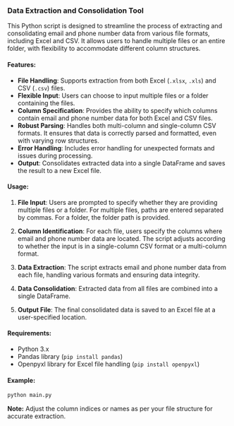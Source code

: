### **Data Extraction and Consolidation Tool**

This Python script is designed to streamline the process of extracting and consolidating email and phone number data from various file formats, including Excel and CSV. It allows users to handle multiple files or an entire folder, with flexibility to accommodate different column structures.

#### **Features:**

- **File Handling**: Supports extraction from both Excel (`.xlsx`, `.xls`) and CSV (`.csv`) files.
- **Flexible Input**: Users can choose to input multiple files or a folder containing the files.
- **Column Specification**: Provides the ability to specify which columns contain email and phone number data for both Excel and CSV files.
- **Robust Parsing**: Handles both multi-column and single-column CSV formats. It ensures that data is correctly parsed and formatted, even with varying row structures.
- **Error Handling**: Includes error handling for unexpected formats and issues during processing.
- **Output**: Consolidates extracted data into a single DataFrame and saves the result to a new Excel file.

#### **Usage:**

1. **File Input**: Users are prompted to specify whether they are providing multiple files or a folder. For multiple files, paths are entered separated by commas. For a folder, the folder path is provided.
   
2. **Column Identification**: For each file, users specify the columns where email and phone number data are located. The script adjusts according to whether the input is in a single-column CSV format or a multi-column format.

3. **Data Extraction**: The script extracts email and phone number data from each file, handling various formats and ensuring data integrity.

4. **Data Consolidation**: Extracted data from all files are combined into a single DataFrame.

5. **Output File**: The final consolidated data is saved to an Excel file at a user-specified location.

#### **Requirements:**

- Python 3.x
- Pandas library (`pip install pandas`)
- Openpyxl library for Excel file handling (`pip install openpyxl`)

#### **Example:**

```python
python main.py
```

**Note:** Adjust the column indices or names as per your file structure for accurate extraction.
